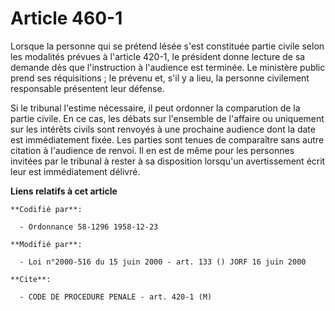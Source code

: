 # Article 460-1

Lorsque la personne qui se prétend lésée s'est constituée partie civile selon les modalités prévues à l'article 420-1, le
président donne lecture de sa demande dès que l'instruction à l'audience est terminée. Le ministère public prend ses
réquisitions ; le prévenu et, s'il y a lieu, la personne civilement responsable présentent leur défense.

Si le tribunal l'estime nécessaire, il peut ordonner la comparution de la partie civile. En ce cas, les débats sur l'ensemble
de l'affaire ou uniquement sur les intérêts civils sont renvoyés à une prochaine audience dont la date est immédiatement
fixée. Les parties sont tenues de comparaître sans autre citation à l'audience de renvoi. Il en est de même pour les
personnes invitées par le tribunal à rester à sa disposition lorsqu'un avertissement écrit leur est immédiatement délivré.

**Liens relatifs à cet article**

	**Codifié par**:

	  - Ordonnance 58-1296 1958-12-23

	**Modifié par**:

	  - Loi n°2000-516 du 15 juin 2000 - art. 133 () JORF 16 juin 2000

	**Cite**:

	  - CODE DE PROCEDURE PENALE - art. 420-1 (M)
